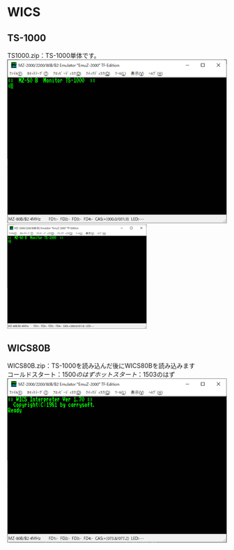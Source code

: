 # WICS  

## TS-1000  
TS1000.zip：TS-1000単体です。  
![TS-1000](https://github.com/mkomakonkon/MZ-2000/blob/master/image/TS-1000.png?raw=true)  
<img src="https://github.com/mkomakonkon/MZ-2000/blob/master/image/TS-1000.png" width="320">

## WICS80B  
WICS80B.zip：TS-1000を読み込んだ後にWICS80Bを読み込みます  
コールドスタート：$1500のはず
ホットスタート　：$1503のはず
![WICS80B](https://github.com/mkomakonkon/MZ-2000/blob/master/image/WICS80B.png?raw=true)
